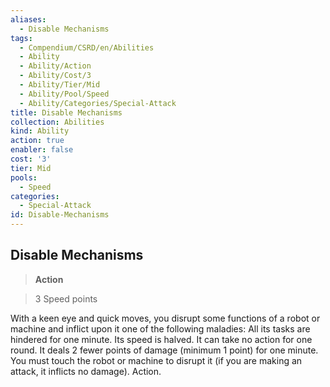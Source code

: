 ```yaml
---
aliases:
  - Disable Mechanisms
tags:
  - Compendium/CSRD/en/Abilities
  - Ability
  - Ability/Action
  - Ability/Cost/3
  - Ability/Tier/Mid
  - Ability/Pool/Speed
  - Ability/Categories/Special-Attack
title: Disable Mechanisms
collection: Abilities
kind: Ability
action: true
enabler: false
cost: '3'
tier: Mid
pools:
  - Speed
categories:
  - Special-Attack
id: Disable-Mechanisms
---
```

## Disable Mechanisms    
>**Action**    
>3 Speed points  
    
With a keen eye and quick moves, you disrupt some functions of a robot or machine and inflict upon it one of the following maladies: All its tasks are hindered for one minute. Its speed is halved. It can take no action for one round. It deals 2 fewer points of damage (minimum 1 point) for one minute. You must touch the robot or machine to disrupt it (if you are making an attack, it inflicts no damage). Action.
